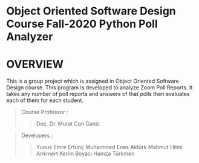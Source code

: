 # Object Oriented Software Design Course Fall-2020 Python Poll Analyzer
# OVERVIEW
This is a group project which is assigned in Object Oriented Software Design course.
This program is developed to analyze Zoom Poll Reports. It takes any number of poll reports and answers of that polls then evaluates each of them for each student.

>Course Professor :
>>Doç. Dr. Murat Can Ganiz

>Developers :
>>Yunus Emre Ertunç
>>Muhammed Enes Aktürk
>>Mahmut Hilmi Arıkmert
>>Kerim Boyacı
>>Hamza Türkmen
